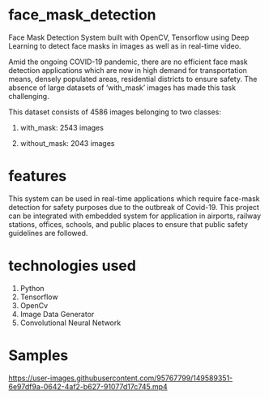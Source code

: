 # face_mask_detection

Face Mask Detection System built with OpenCV, Tensorflow using Deep Learning to detect face masks in images as well as in real-time video.

Amid the ongoing COVID-19 pandemic, there are no efficient face mask detection applications which are now in high demand for transportation means, densely populated areas, residential districts to ensure safety. The absence of large datasets of ‘with_mask’ images has made this task challenging.

This dataset consists of 4586 images belonging to two classes:

1) with_mask: 2543 images
 
2) without_mask: 2043 images

# features

This system can be used in real-time applications which require face-mask detection for safety purposes due to the outbreak of Covid-19. This project can be integrated with embedded system for application in airports, railway stations, offices, schools, and public places to ensure that public safety guidelines are followed.

# technologies used

1) Python
2) Tensorflow
3) OpenCv
4) Image Data Generator
5) Convolutional Neural Network

# Samples





https://user-images.githubusercontent.com/95767799/149589351-6e97df9a-0642-4af2-b627-91077d17c745.mp4

